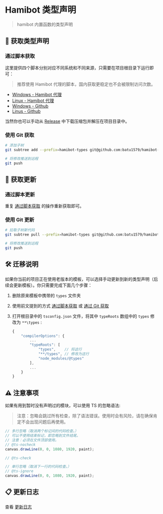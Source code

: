 # Hamibot 类型声明

> hamibot 内置函数的类型声明

## 🚀 获取类型声明

### 通过脚本获取

这里提供四个脚本分别对应不同系统和不同来源，只需要在项目根目录下运行即可：

> 推荐使用 Hamibot 代理的脚本，国内获取更稳定也不会被限制访问次数。

- [Windows - Hamibot 代理](./scripts/updateTypesProxy.ps1)
- [Linux - Hamibot 代理](./scripts/updateTypesProxy.sh)
- [Windows - Github](./scripts/updateTypes.ps1)
- [Linus - Github](./scripts/updateTypes.sh)

当然你也可以手动从 [Release] 中下载压缩包并解压在项目目录中。

### 使用 Git 获取

```bash
# 添加子树
git subtree add --prefix=hamibot-types git@github.com:batu1579/hamibot-types.git main --squash

# 将修改推送到远程
git push
```

## 💪 获取更新

### 通过脚本更新

重复 [通过脚本获取](#通过脚本获取) 的操作重新获取即可。

### 使用 Git 更新

```bash
# 拉取子树新代码
git subtree pull --prefix=hamibot-types git@github.com:batu1579/hamibot-types.git main --squash

# 将修改推送到远程
git push
```

## 🛠️ 迁移说明

如果你当前的项目正在使用老版本的模板，可以选择手动更新到新的类型声明（后续会更新模板）。你只需要完成下面几个步骤：

1. 删除原来模板中携带的 `types` 文件夹

2. 使用前文提到的方式 [通过脚本获取](#通过脚本获取) 或 [通过 Git 获取](#使用-git-获取)

3. 打开根目录中的 `tsconfig.json` 文件，将其中 `typeRoots` 数组中的 `types` 修改为 `**\types` :

    ```js
    {
        "compilerOptions": {
            ...
            "typeRoots": [
                "types",    // 将这行
                "**/types", // 修改为这行
                "node_modules/@types"
            ],
            ...
        }
    }
    ```

## ⚠️ 注意事项

如果有用到暂时没有声明过的模块，可以使用 TS 的忽略语法:

> 注意：忽略会跳过所有检查，除了语法错误。使用时会有风险，请在确保肯定不会出现问题后再使用。

```typescript
// 多行忽略（取消两个标记间的代码检查。）
// 可以不使用结束标记，即忽略到文件结尾。
// 注意：必须在文件顶部使用。
// @ts-nocheck
canvas.drawLine(0, 0, 1080, 1920, paint);

// @ts-check

// 单行忽略（取消下一行的代码检查。）
// @ts-ignore
canvas.drawLine(0, 0, 1080, 1920, paint);
```

## 📋 更新日志

查看 [更新日志]

<!-- Links -->

[Release]: https://github.com/batu1579/hamibot-types/releases/latest

[更新日志]: ./CHANGELOG.md
